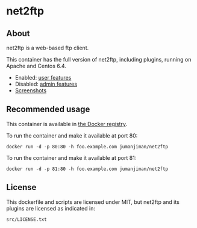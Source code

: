 net2ftp
=======

About
-----

net2ftp is a web-based ftp client.

This container has the full version of net2ftp, including plugins,
running on Apache and Centos 6.4.

* Enabled: [user features](http://www.net2ftp.com/homepage/features-user.html)
* Disabled: [admin features](http://www.net2ftp.com/homepage/features-administrator.html)
* [Screenshots](http://www.net2ftp.com/homepage/screenshots.html)


Recommended usage
-----------------

This container is available in
[the Docker registry](https://index.docker.io/u/jumanjiman/).

To run the container and make it available at port 80:

    docker run -d -p 80:80 -h foo.example.com jumanjiman/net2ftp

To run the container and make it available at port 81:

    docker run -d -p 81:80 -h foo.example.com jumanjiman/net2ftp


License
-------

This dockerfile and scripts are licensed under MIT, but
net2ftp and its plugins are licensed as indicated in:

    src/LICENSE.txt
